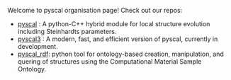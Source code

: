 Welcome to pyscal organisation page! Check out our repos:

- [pyscal](https://github.com/pyscal/pyscal) : A python-C++ hybrid module for local structure evolution including Steinhardts parameters.
- [pyscal3](https://github.com/pyscal/pyscal3) : A modern, fast, and efficient version of pyscal, currently in development.
- [pyscal_rdf](https://github.com/pyscal/pyscal_rdf): python tool for ontology-based creation, manipulation, and quering of structures using the Computational Material Sample Ontology.


